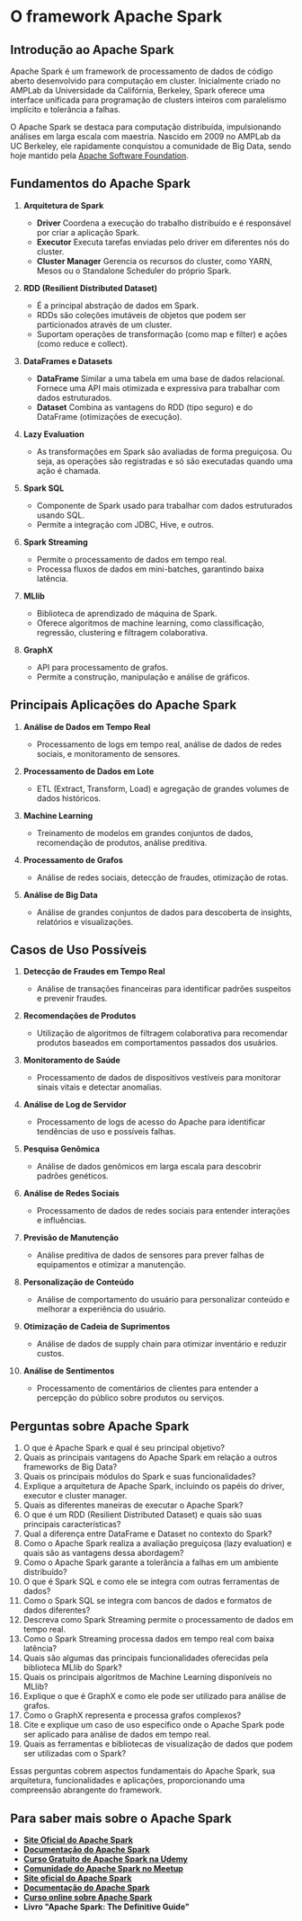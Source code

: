 # O framework Apache Spark

## Introdução ao Apache Spark

Apache Spark é um framework de processamento de dados de código aberto desenvolvido para computação em cluster. Inicialmente criado no AMPLab da Universidade da Califórnia, Berkeley, Spark oferece uma interface unificada para programação de clusters inteiros com paralelismo implícito e tolerância a falhas.

O Apache Spark se destaca para computação distribuída, impulsionando análises em larga escala com maestria. Nascido em 2009 no AMPLab da UC Berkeley, ele rapidamente conquistou a comunidade de Big Data, sendo hoje mantido pela [Apache Software Foundation](https://www.apache.org/).

## Fundamentos do Apache Spark

1. **Arquitetura de Spark**
   - **Driver** Coordena a execução do trabalho distribuído e é responsável por criar a aplicação Spark.
   - **Executor** Executa tarefas enviadas pelo driver em diferentes nós do cluster.
   - **Cluster Manager** Gerencia os recursos do cluster, como YARN, Mesos ou o Standalone Scheduler do próprio Spark.

2. **RDD (Resilient Distributed Dataset)**
   - É a principal abstração de dados em Spark.
   - RDDs são coleções imutáveis de objetos que podem ser particionados através de um cluster.
   - Suportam operações de transformação (como map e filter) e ações (como reduce e collect).

3. **DataFrames e Datasets**
   - **DataFrame** Similar a uma tabela em uma base de dados relacional. Fornece uma API mais otimizada e expressiva para trabalhar com dados estruturados.
   - **Dataset** Combina as vantagens do RDD (tipo seguro) e do DataFrame (otimizações de execução).

4. **Lazy Evaluation**
   - As transformações em Spark são avaliadas de forma preguiçosa. Ou seja, as operações são registradas e só são executadas quando uma ação é chamada.

5. **Spark SQL**
   - Componente de Spark usado para trabalhar com dados estruturados usando SQL.
   - Permite a integração com JDBC, Hive, e outros.

6. **Spark Streaming**
   - Permite o processamento de dados em tempo real.
   - Processa fluxos de dados em mini-batches, garantindo baixa latência.

7. **MLlib**
   - Biblioteca de aprendizado de máquina de Spark.
   - Oferece algoritmos de machine learning, como classificação, regressão, clustering e filtragem colaborativa.

8. **GraphX**
   - API para processamento de grafos.
   - Permite a construção, manipulação e análise de gráficos.

## Principais Aplicações do Apache Spark

1. **Análise de Dados em Tempo Real**
   - Processamento de logs em tempo real, análise de dados de redes sociais, e monitoramento de sensores.

2. **Processamento de Dados em Lote**
   - ETL (Extract, Transform, Load) e agregação de grandes volumes de dados históricos.

3. **Machine Learning**
   - Treinamento de modelos em grandes conjuntos de dados, recomendação de produtos, análise preditiva.

4. **Processamento de Grafos**
   - Análise de redes sociais, detecção de fraudes, otimização de rotas.

5. **Análise de Big Data**
   - Análise de grandes conjuntos de dados para descoberta de insights, relatórios e visualizações.

## Casos de Uso Possíveis

1. **Detecção de Fraudes em Tempo Real**
   - Análise de transações financeiras para identificar padrões suspeitos e prevenir fraudes.

2. **Recomendações de Produtos**
   - Utilização de algoritmos de filtragem colaborativa para recomendar produtos baseados em comportamentos passados dos usuários.

3. **Monitoramento de Saúde**
   - Processamento de dados de dispositivos vestíveis para monitorar sinais vitais e detectar anomalias.

4. **Análise de Log de Servidor**
   - Processamento de logs de acesso do Apache para identificar tendências de uso e possíveis falhas.

5. **Pesquisa Genômica**
   - Análise de dados genômicos em larga escala para descobrir padrões genéticos.

6. **Análise de Redes Sociais**
   - Processamento de dados de redes sociais para entender interações e influências.

7. **Previsão de Manutenção**
   - Análise preditiva de dados de sensores para prever falhas de equipamentos e otimizar a manutenção.

8. **Personalização de Conteúdo**
   - Análise de comportamento do usuário para personalizar conteúdo e melhorar a experiência do usuário.

9. **Otimização de Cadeia de Suprimentos**
   - Análise de dados de supply chain para otimizar inventário e reduzir custos.

10. **Análise de Sentimentos**
    - Processamento de comentários de clientes para entender a percepção do público sobre produtos ou serviços.


## Perguntas sobre Apache Spark

1. O que é Apache Spark e qual é seu principal objetivo?
2. Quais as principais vantagens do Apache Spark em relação a outros frameworks de Big Data?
3. Quais os principais módulos do Spark e suas funcionalidades?
4. Explique a arquitetura de Apache Spark, incluindo os papéis do driver, executor e cluster manager.
5. Quais as diferentes maneiras de executar o Apache Spark?
6. O que é um RDD (Resilient Distributed Dataset) e quais são suas principais características?
7. Qual a diferença entre DataFrame e Dataset no contexto do Spark?
8. Como o Apache Spark realiza a avaliação preguiçosa (lazy evaluation) e quais são as vantagens dessa abordagem?
9. Como o Apache Spark garante a tolerância a falhas em um ambiente distribuído?
10. O que é Spark SQL e como ele se integra com outras ferramentas de dados?
11. Como o Spark SQL se integra com bancos de dados e formatos de dados diferentes?
12. Descreva como Spark Streaming permite o processamento de dados em tempo real.
13. Como o Spark Streaming processa dados em tempo real com baixa latência?
14. Quais são algumas das principais funcionalidades oferecidas pela biblioteca MLlib do Spark?
15. Quais os principais algoritmos de Machine Learning disponíveis no MLlib?
16. Explique o que é GraphX e como ele pode ser utilizado para análise de grafos.
17. Como o GraphX representa e processa grafos complexos?
18. Cite e explique um caso de uso específico onde o Apache Spark pode ser aplicado para análise de dados em tempo real.
19. Quais as ferramentas e bibliotecas de visualização de dados que podem ser utilizadas com o Spark?


Essas perguntas cobrem aspectos fundamentais do Apache Spark, sua arquitetura, funcionalidades e aplicações, proporcionando uma compreensão abrangente do framework.

## Para saber mais sobre o Apache Spark

* [**Site Oficial do Apache Spark**](https://spark.apache.org/docs/latest/)
* [**Documentação do Apache Spark**](https://spark.apache.org/docs/latest/)
* [**Curso Gratuito de Apache Spark na Udemy**](https://www.udemy.com/course/sparkstarterkit/)
* [**Comunidade do Apache Spark no Meetup**](https://www.meetup.com/topics/apache-spark/)
* [**Site oficial do Apache Spark**](https://spark.apache.org/docs/latest/)
* [**Documentação do Apache Spark**](https://spark.apache.org/docs/latest/)
* [**Curso online sobre Apache Spark**](https://www.coursera.org/specializations/big-data)
* **Livro "Apache Spark: The Definitive Guide"** 